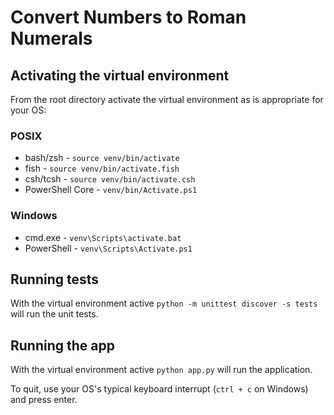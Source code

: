 # Convert Numbers to Roman Numerals
## Activating the virtual environment
From the root directory activate the virtual environment as is appropriate for your OS: 
### POSIX
* bash/zsh - `source venv/bin/activate`
* fish - `source venv/bin/activate.fish`
* csh/tcsh - `source venv/bin/activate.csh`
* PowerShell Core - `venv/bin/Activate.ps1`
### Windows
* cmd.exe - `venv\Scripts\activate.bat`
* PowerShell - `venv\Scripts\Activate.ps1`
## Running tests
With the virtual environment active `python -m unittest discover -s tests` will run the unit tests.
## Running the app
With the virtual environment active `python app.py` will run the application.

To quit, use your OS's typical keyboard interrupt (`ctrl + c` on Windows) and press enter.